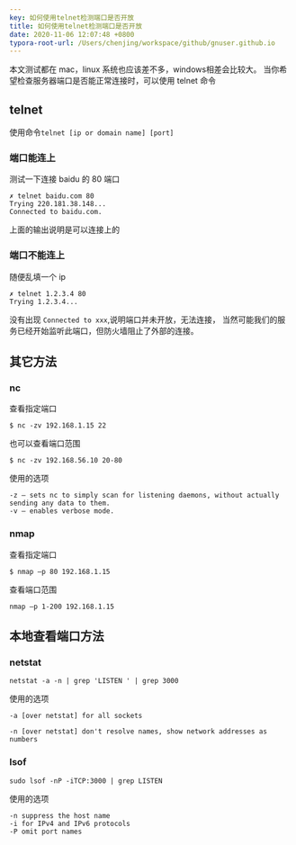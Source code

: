 ```yaml
---
key: 如何使用telnet检测端口是否开放
title: 如何使用telnet检测端口是否开放
date: 2020-11-06 12:07:48 +0800
typora-root-url: /Users/chenjing/workspace/github/gnuser.github.io
---
```

本文测试都在 mac，linux 系统也应该差不多，windows相差会比较大。
当你希望检查服务器端口是否能正常连接时，可以使用 telnet 命令
<!--more-->

## telnet
使用命令`telnet [ip or domain name] [port]`

### 端口能连上

测试一下连接 baidu 的 80 端口

```shell
✗ telnet baidu.com 80
Trying 220.181.38.148...
Connected to baidu.com.
```

上面的输出说明是可以连接上的

### 端口不能连上

随便乱填一个 ip

```shell
✗ telnet 1.2.3.4 80
Trying 1.2.3.4...
```
没有出现 `Connected to xxx`,说明端口并未开放，无法连接，
当然可能我们的服务已经开始监听此端口，但防火墙阻止了外部的连接。

## 其它方法

### nc

查看指定端口
```shell
$ nc -zv 192.168.1.15 22
```

也可以查看端口范围
```shell
$ nc -zv 192.168.56.10 20-80
```

使用的选项
```
-z – sets nc to simply scan for listening daemons, without actually sending any data to them.
-v – enables verbose mode.
```

### nmap

查看指定端口
```shell
$ nmap –p 80 192.168.1.15
```

查看端口范围
```shell
nmap –p 1-200 192.168.1.15
```

## 本地查看端口方法

### netstat

```shell
netstat -a -n | grep 'LISTEN ' | grep 3000
```
使用的选项
```
-a [over netstat] for all sockets

-n [over netstat] don't resolve names, show network addresses as numbers
```

### lsof
```shell
sudo lsof -nP -iTCP:3000 | grep LISTEN
```
使用的选项
```
-n suppress the host name
-i for IPv4 and IPv6 protocols
-P omit port names
```

















